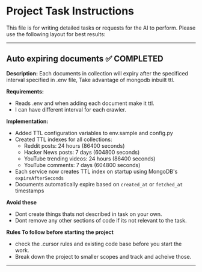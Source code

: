 # Project Task Instructions

This file is for writing detailed tasks or requests for the AI to perform. Please use the following layout for best results:

---

## Auto expiring documents ✅ COMPLETED

**Description:**
Each documents in collection will expiry after the specificed interval specified in .env file, Take advantage of mongodb inbuilt ttl.

**Requirements:**
- Reads .env and when adding each document make it ttl.
- I can have different interval for each crawler.

**Implementation:**
- Added TTL configuration variables to env.sample and config.py
- Created TTL indexes for all collections:
  - Reddit posts: 24 hours (86400 seconds)
  - Hacker News posts: 7 days (604800 seconds)  
  - YouTube trending videos: 24 hours (86400 seconds)
  - YouTube comments: 7 days (604800 seconds)
- Each service now creates TTL index on startup using MongoDB's `expireAfterSeconds`
- Documents automatically expire based on `created_at` or `fetched_at` timestamps

**Avoid these**
- Dont create things thats not described in task on your own.
- Dont remove any other sections of code if its not relevant to the task.

**Rules To follow before starting the project**
- check the .cursor rules and existing code base before you start the work.
- Break down the project to smaller scopes and track and acheive those.

---
